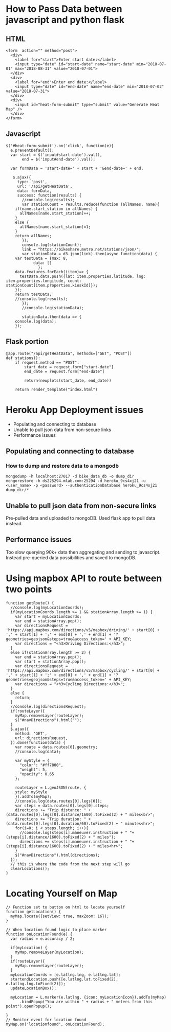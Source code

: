 
# How to Pass Data between javascript and python flask
## HTML
	<form  action="" method="post">
	  <div>
	    <label for="start">Enter start date:</label>
	    <input type="date" id="start-date" name="start-date" min="2018-07-01" max="2018-08-31" value="2018-07-01">
	  </div>
	  <div>
	    <label for="end">Enter end date:</label>
	    <input type="date" id="end-date" name="end-date" min="2018-07-02" value="2018-07-31">
	  </div>
	  <div>
	    <input id="heat-form-submit" type="submit" value="Generate Heat Map" />
	  </div>
	</form> 

## Javascript
	$('#heat-form-submit').on('click', function(e){
	  e.preventDefault();
	  var start = $('input#start-date').val(),
	       end = $('input#end-date').val();

	  var formData = 'start-date=' + start + '&end-date=' + end;

	   $.ajax({
	     type: 'post',
	     url: '/api/getHeatData',
	     data: formData,
	     success: function(results) {
	       //console.log(results);
	       var stationCount = results.reduce(function (allNames, name){
		if(name.start_station in allNames) {
		  allNames[name.start_station]++;
		}
		else {
		  allNames[name.start_station]=1;
		}
		return allNames;
	       });
	       console.log(stationCount);
	       link = "https://bikeshare.metro.net/stations/json/";
	       var stationData = d3.json(link).then(async function(data) {
		var testData = {max: 8,
				data: []
			      };
		data.features.forEach((item)=> {
		  testData.data.push({lat: item.properties.latitude, lng: item.properties.longitude, count: stationCount[item.properties.kioskId]});
		});
		return testData;
		//console.log(results);
	       });
	       //console.log(stationData);

	       stationData.then(data => {
		console.log(data);
		});

## Flask portion
	@app.route("/api/getHeatData", methods=["GET", "POST"])
	def stations():
		if request.method == "POST":
			start_date = request.form["start-date"]
			end_date = request.form["end-date"]

			return(newplots(start_date, end_date))

		return render_template("index.html")

# Heroku App Deployment issues
- Populating and connecting to database
- Unable to pull json data from non-secure links
- Performance issues

## Populating and connecting to database
### How to dump and restore data to a mongodb
	mongodump -h localhost:27017 -d bike_data_db -o dump_dir
	mongorestore -h ds225294.mlab.com:25294 -d heroku_9cs4xj21 -u <user_name> -p <password> --authenticationDatabase heroku_9cs4xj21 dump_dir/*
## Unable to pull json data from non-secure links
Pre-pulled data and uploaded to mongoDB.  Used flask app to pull data instead.

## Performance issues
Too slow querying 90k+ data then aggregating and sending to javascript.  Instead pre-queried data possibilities and saved to mongoDB.

# Using mapbox API to route between two points
	function getRoute() {
	  //console.log(myLocationCoords);
	  if(myLocationCoords.length >= 1 && stationArray.length >= 1) {
	    var start = myLocationCoords;
	    var end = stationArray.pop();
	    var directionsRequest = 'https://api.mapbox.com/directions/v5/mapbox/driving/' + start[0] + ',' + start[1] + ';' + end[0] + ',' + end[1] + '?geometries=geojson&steps=true&access_token=' + API_KEY;
	    var directions = "<h3>Driving Directions:</h3>";
	  }
	  else if(stationArray.length >= 2) {
	    var end = stationArray.pop();
	    var start = stationArray.pop();
	    var directionsRequest = 'https://api.mapbox.com/directions/v5/mapbox/cycling/' + start[0] + ',' + start[1] + ';' + end[0] + ',' + end[1] + '?geometries=geojson&steps=true&access_token=' + API_KEY;
	    var directions = "<h3>Cycling Directions:</h3>";
	  }
	  else {
	    return;
	  } 
	  //console.log(directionsRequest);
	  if(routeLayer){
	    myMap.removeLayer(routeLayer);
	    $("#navDirections").html("");
	  }
	  $.ajax({
	    method: 'GET',
	    url: directionsRequest,
	  }).done(function(data) {
	    var route = data.routes[0].geometry;
	    //console.log(data);

	    var myStyle = {
	      "color": "#ff7800",
	      "weight": 5,
	      "opacity": 0.65
	    };

	    routeLayer = L.geoJSON(route, {
		style: myStyle
	    }).addTo(myMap);
	    //console.log(data.routes[0].legs[0]);
	    var steps = data.routes[0].legs[0].steps;
	    directions += "Trip distance: " + (data.routes[0].legs[0].distance/1600).toFixed(2) + " miles<br>";
	    directions += "Trip duration: " + (data.routes[0].legs[0].duration/60).toFixed(2) + " minutes<hr>";
	    for(i=0; i < steps.length; i++){
	      //console.log(steps[i].maneuver.instruction + " "+ (steps[i].distance/1600).toFixed(2) + " miles");
	      directions += steps[i].maneuver.instruction + " "+ (steps[i].distance/1600).toFixed(2) + " miles<hr>";
	    }
	    $("#navDirections").html(directions);
	  });
	  // this is where the code from the next step will go
	  clearLocations();
	}

# Locating Yourself on Map
	// Function set to button on html to locate yourself
	function getLocation() {
	  myMap.locate({setView: true, maxZoom: 16});
	}

	// When location found logic to place marker
	function onLocationFound(e) {
	  var radius = e.accuracy / 2;

	  if(myLocation) {
	    myMap.removeLayer(myLocation);
	  }
	  if(routeLayer){
	    myMap.removeLayer(routeLayer);
	  }
	  myLocationCoords = [e.latlng.lng, e.latlng.lat];
	  startendLocation.push([e.latlng.lat.toFixed(2), e.latlng.lng.toFixed(2)]);
	  updateLocationBox();

	  myLocation = L.marker(e.latlng, {icon: myLocationIcon}).addTo(myMap)
	      .bindPopup("You are within " + radius + " meters from this point").openPopup();

	}
	// Monitor event for location found
	myMap.on('locationfound', onLocationFound);
